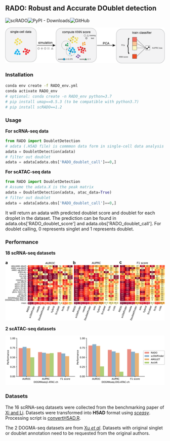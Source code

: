 ## RADO: Robust and Accurate DOublet detection

![scRADO](https://img.shields.io/badge/scRADO-v1.2-blue)![PyPI - Downloads](https://img.shields.io/pypi/dm/scRADO)![GitHub](https://img.shields.io/github/license/poseidonchan/RADO)

![Figure1](https://github.com/poseidonchan/RADO/blob/main/figures/Figure1.png)

### Installation
```bash
conda env create -f RADO_env.yml
conda activate RADO_env
# optional: conda create -n RADO_env python=3.7
# pip install umap==0.5.3 (to be compatible with python3.7)
# pip install scRADO==1.2
```

### Usage

**For scRNA-seq data**

```python
from RADO import DoubletDetection
# adata (.H5AD file) is commmon data form in single-cell data analysis
adata = DoubletDetection(adata)
# filter out doublet
adata = adata[adata.obs['RADO_doublet_call']==0,]
```
**For scATAC-seq data**

```python
from RADO import DoubletDetection
# Assume the adata.X is the peak matrix
adata = DoubletDetection(adata, atac_data=True)
# filter out doublet
adata = adata[adata.obs['RADO_doublet_call']==0,]
```


It will return an adata with predicted doublet score and doublet for each droplet in the dataset. The prediction can be found in adata.obs['RADO_doublet_score'] and adata.obs['RADO_doublet_call']. For doublet calling, 0 represents singlet and 1 represents doublet.

### Performance
**18 scRNA-seq datasets**

![Figure2](https://github.com/poseidonchan/RADO/blob/main/figures/Figure2.png)

**2 scATAC-seq datasets**

![Figure2](https://github.com/poseidonchan/RADO/blob/main/figures/Figure4.png)

### Datasets

The 16 scRNA-seq datasets were collected from the benchmarking paper of [Xi and Li](https://doi.org/10.1016/j.cels.2020.11.008). Datasets were transformed into **H5AD** format using [*sceasy*](https://github.com/cellgeni/sceasy). Processing script is [convertH5AD.R](https://github.com/poseidonchan/RADO/blob/main/convertH5AD.R).

The 2 DOGMA-seq datasets are from [Xu *et al*](https://genomebiology.biomedcentral.com/articles/10.1186/s13059-022-02698-8). Datasets with original singlet or doublet annotation need to be requested from the original authors.
